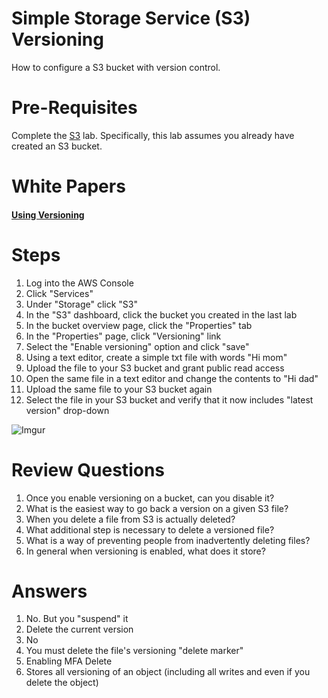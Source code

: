 Simple Storage Service (S3) Versioning
======

How to configure a S3 bucket with version control.


Pre-Requisites
===

Complete the [S3](s3.md) lab.  Specifically, this lab assumes you already have created an S3 bucket.

White Papers
===

#### [Using Versioning](https://docs.aws.amazon.com/AmazonS3/latest/dev/Versioning.html)


Steps
===

1.  Log into the AWS Console
2.  Click "Services"
3.  Under "Storage" click "S3"
4.  In the "S3" dashboard, click the bucket you created in the last lab
5.  In the bucket overview page, click the "Properties" tab
6.  In the "Properties" page, click "Versioning" link
7.  Select the "Enable versioning" option and click "save"
8.  Using a text editor, create a simple txt file with words "Hi mom"
9.  Upload the file to your S3 bucket and grant public read access
10. Open the same file in a text editor and change the contents to "Hi dad"
11. Upload the same file to your S3 bucket again
12. Select the file in your S3 bucket and verify that it now includes "latest version" drop-down

![Imgur](https://i.imgur.com/ciw0Pok.png)



Review Questions
====

1.  Once you enable versioning on a bucket, can you disable it?
2.  What is the easiest way to go back a version on a given S3 file?
3.  When you delete a file from S3 is actually deleted?
4.  What additional step is necessary to delete a versioned file?
5.  What is a way of preventing people from inadvertently deleting files?
6.  In general when versioning is enabled, what does it store?

Answers
====

1.  No. But you "suspend" it
2.  Delete the current version
3.  No
4.  You must delete the file's versioning "delete marker"
5.  Enabling MFA Delete
6.  Stores all versioning of an object (including all writes and even if you delete the object)

  
  
     

